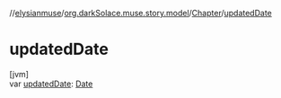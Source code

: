 //[elysianmuse](../../../index.md)/[org.darkSolace.muse.story.model](../index.md)/[Chapter](index.md)/[updatedDate](updated-date.md)

# updatedDate

[jvm]\
var [updatedDate](updated-date.md): [Date](https://docs.oracle.com/javase/8/docs/api/java/util/Date.html)
